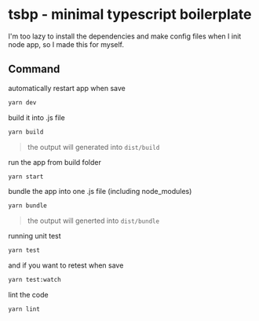 # tsbp - minimal typescript boilerplate

I'm too lazy to install the dependencies and make config files when I init node app, so I made this for myself.

## Command

automatically restart app when save

```sh
yarn dev
```

build it into .js file

```sh
yarn build
```

> the output will generated into `dist/build`

run the app from build folder

```sh
yarn start
```

bundle the app into one .js file (including node_modules)

```sh
yarn bundle
```

> the output will generted into `dist/bundle`

running unit test

```sh
yarn test
```

and if you want to retest when save

```sh
yarn test:watch
```

lint the code

```sh
yarn lint
```
